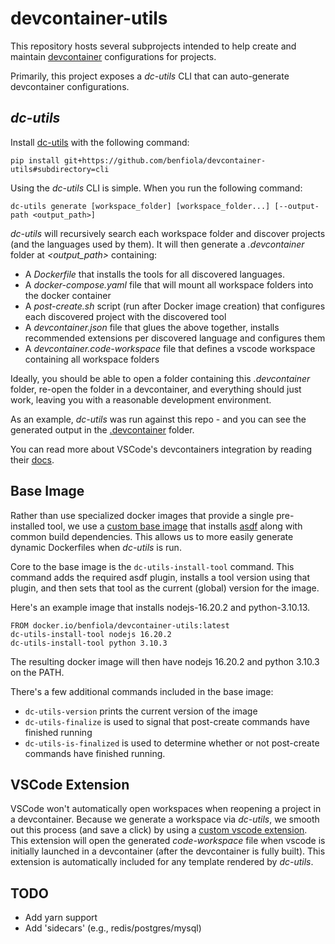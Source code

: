 # devcontainer-utils

This repository hosts several subprojects intended to help create and maintain [devcontainer](https://containers.dev/) configurations for projects.

Primarily, this project exposes a _dc-utils_ CLI that can auto-generate devcontainer configurations.

## _dc-utils_

Install [dc-utils](./cli) with the following command:

```shell
pip install git+https://github.com/benfiola/devcontainer-utils#subdirectory=cli
```

Using the _dc-utils_ CLI is simple. When you run the following command:

```shell
dc-utils generate [workspace_folder] [workspace_folder...] [--output-path <output_path>]
```

_dc-utils_ will recursively search each workspace folder and discover projects (and the languages used by them). It will then generate a _.devcontainer_ folder at _<output_path>_ containing:

- A _Dockerfile_ that installs the tools for all discovered languages.
- A _docker-compose.yaml_ file that will mount all workspace folders into the docker container
- A _post-create.sh_ script (run after Docker image creation) that configures each discovered project with the discovered tool
- A _devcontainer.json_ file that glues the above together, installs recommended extensions per discovered language and configures them
- A _devcontainer.code-workspace_ file that defines a vscode workspace containing all workspace folders

Ideally, you should be able to open a folder containing this _.devcontainer_ folder, re-open the folder in a devcontainer, and everything should just work, leaving you with a reasonable development environment.

As an example, _dc-utils_ was run against this repo - and you can see the generated output in the [.devcontainer](./.devcontainer) folder.

You can read more about VSCode's devcontainers integration by reading their [docs](https://code.visualstudio.com/docs/devcontainers/containers).

## Base Image

Rather than use specialized docker images that provide a single pre-installed tool, we use a [custom base image](./base-image) that installs [asdf](https://asdf-vm.com/) along with common build dependencies. This allows us to more easily generate dynamic Dockerfiles when _dc-utils_ is run.

Core to the base image is the `dc-utils-install-tool` command. This command adds the required asdf plugin, installs a tool version using that plugin, and then sets that tool as the current (global) version for the image.

Here's an example image that installs nodejs-16.20.2 and python-3.10.13.

```
FROM docker.io/benfiola/devcontainer-utils:latest
dc-utils-install-tool nodejs 16.20.2
dc-utils-install-tool python 3.10.3
```

The resulting docker image will then have nodejs 16.20.2 and python 3.10.3 on the PATH.

There's a few additional commands included in the base image:

* `dc-utils-version` prints the current version of the image
* `dc-utils-finalize` is used to signal that post-create commands have finished running
* `dc-utils-is-finalized` is used to determine whether or not post-create commands have finished running.

## VSCode Extension

VSCode won't automatically open workspaces when reopening a project in a devcontainer. Because we generate a workspace via _dc-utils_, we smooth out this process (and save a click) by using a [custom vscode extension](./vscode-ext/). This extension will open the generated _code-workspace_ file when vscode is initially launched in a devcontainer (after the devcontainer is fully built).  This extension is automatically included for any template rendered by _dc-utils_.

## TODO

- Add yarn support
- Add 'sidecars' (e.g., redis/postgres/mysql)
